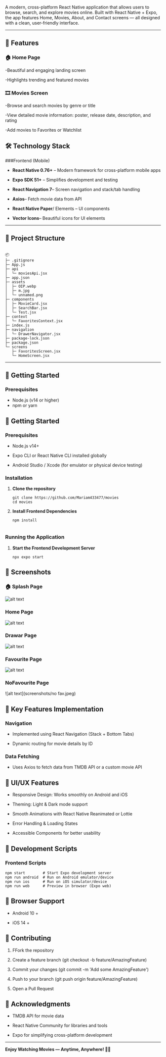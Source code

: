 A modern, cross-platform React Native application that allows users to browse, search, and explore movies online.
Built with React Native + Expo, the app features Home, Movies, About, and Contact screens — all designed with a clean, user-friendly interface.

---

## 🚀 Features

### 🏠 Home Page

-Beautiful and engaging landing screen

-Highlights trending and featured movies

### 🎞️ Movies Screen

-Browse and search movies by genre or title

-View detailed movie information: poster, release date, description, and rating

-Add movies to Favorites or Watchlist

 

## 🛠️ Technology Stack

 
 ###Frontend (Mobile)

- **React Native 0.76+** – Modern framework for cross-platform mobile apps

- **Expo SDK 51+** – Simplifies development and testing

- **React Navigation 7**– Screen navigation and stack/tab handling

- **Axios**– Fetch movie data from API

- **React Native Paper**/ Elements – UI components

- **Vector Icons**– Beautiful icons for UI elements

 

---

## 📁 Project Structure

```
 
📦 
├─ .gitignore
├─ App.js
├─ api
│  └─ moviesApi.jsx
├─ app.json
├─ assets
│  ├─ OIP.webp
│  ├─ m.jpg
│  └─ unnamed.png
├─ components
│  ├─ MovieCard.jsx
│  ├─ SearchBar.jsx
│  └─ Test.jsx
├─ context
│  └─ FavoritesContext.jsx
├─ index.js
├─ navigation
│  └─ DrawerNavigator.jsx
├─ package-lock.json
├─ package.json
└─ screens
   ├─ FavoritesScreen.jsx
   └─ HomeScreen.jsx
```
 

---

## 🚀 Getting Started

### Prerequisites

- Node.js (v14 or higher)
- npm or yarn

## 🚀 Getting Started

### Prerequisites

- Node.js v14+

- Expo CLI or React Native CLI installed globally

- Android Studio / Xcode (for emulator or physical device testing)

### Installation

1. **Clone the repository**

   ```
   git clone https://github.com/Mariam433477/movies
   cd movies
   ```

2. **Install Frontend Dependencies**
   ```
   npm install


   ```

### Running the Application

1. **Start the Frontend Development Server**

   ``` 
   npx expo start
   ```

## 📸 Screenshots

### 🏠 Splash Page

![alt text](screenshots/splash.jpeg)

### Home Page

![alt text](screenshots/home.jpeg)
### Drawar Page

![alt text](screenshots/drawar.jpeg)
### Favourite Page

![alt text](screenshots/fav.jpeg)
### NoFavourite Page

![alt text](screenshots/no fav.jpeg)
 

## 🎯 Key Features Implementation

### Navigation

- Implemented using React Navigation (Stack + Bottom Tabs)

- Dynamic routing for movie details by ID

### Data Fetching

- Uses Axios to fetch data from TMDB API or a custom movie API

## 🎨 UI/UX Features

- Responsive Design: Works smoothly on Android and iOS

- Theming: Light & Dark mode support

- Smooth Animations with React Native Reanimated or Lottie

- Error Handling & Loading States

- Accessible Components for better usability

## 🔧 Development Scripts

### Frontend Scripts

```
npm start        # Start Expo development server
npm run android  # Run on Android emulator/device
npm run ios      # Run on iOS simulator/device
npm run web      # Preview in browser (Expo web)

```

## 📱 Browser Support

- Android 10 +

- iOS 14 +

## 🤝 Contributing

1. FFork the repository

2. Create a feature branch (git checkout -b feature/AmazingFeature)

3. Commit your changes (git commit -m 'Add some AmazingFeature')

4. Push to your branch (git push origin feature/AmazingFeature)

5. Open a Pull Request

## 🙏 Acknowledgments

- TMDB API for movie data

- React Native Community for libraries and tools

- Expo for simplifying cross-platform development

---

**Enjoy Watching Movies — Anytime, Anywhere! 🍿📱**
